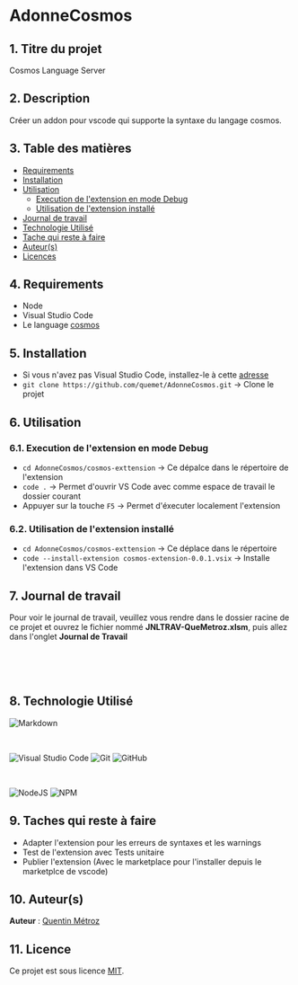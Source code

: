 # AdonneCosmos

## 1. Titre du projet

Cosmos Language Server

## 2. Description

Créer un addon pour vscode qui supporte la syntaxe du langage cosmos.

## 3. Table des matières

- [Requirements](#4-requirements)
- [Installation](#5-installation)
- [Utilisation](#6-utilisation)
    - [Execution de l'extension en mode Debug](#61-execution-de-lextension-en-mode-debug)
    - [Utilisation de l'extension installé](#62-utilisation-de-lextension-installé)
- [Journal de travail](#7-journal-de-travail)
- [Technologie Utilisé](#8-technologie-utilisé)
- [Tache qui reste à faire](#9-taches-qui-reste-à-faire)
- [Auteur(s)](#10-auteurs)
- [Licences](#11-licence)

## 4. Requirements

- Node
- Visual Studio Code
- Le language [cosmos](https://github.com/jonathanMelly/cosmos) 

## 5. Installation

- Si vous n'avez pas Visual Studio Code, installez-le à cette [adresse](https://code.visualstudio.com/Download)
- `git clone https://github.com/quemet/AdonneCosmos.git` -> Clone le projet 

## 6. Utilisation

### 6.1. Execution de l'extension en mode Debug

- `cd AdonneCosmos/cosmos-exttension` -> Ce dépalce dans le répertoire de l'extension
- `code .` -> Permet d'ouvrir VS Code avec comme espace de travail le dossier courant
- Appuyer sur la touche `F5` -> Permet d'éxecuter localement l'extension

### 6.2. Utilisation de l'extension installé

- `cd AdonneCosmos/cosmos-exttension` -> Ce déplace dans le répertoire
- `code --install-extension cosmos-extension-0.0.1.vsix` -> Installe l'extension dans VS Code

## 7. Journal de travail

Pour voir le journal de travail, veuillez vous rendre dans le dossier racine de ce projet et ouvrez le fichier nommé **JNLTRAV-QueMetroz.xlsm**, puis allez dans l'onglet **Journal de Travail**

<br>
<br>
<br>

## 8. Technologie Utilisé

![Markdown](https://img.shields.io/badge/markdown-%23000000.svg?style=for-the-badge&logo=markdown&logoColor=white)

<br>

![Visual Studio Code](https://img.shields.io/badge/Visual%20Studio%20Code-0078d7.svg?style=for-the-badge&logo=visual-studio-code&logoColor=white)
![Git](https://img.shields.io/badge/git-%23F05033.svg?style=for-the-badge&logo=git&logoColor=white)
![GitHub](https://img.shields.io/badge/github-%23121011.svg?style=for-the-badge&logo=github&logoColor=white)

<br>

![NodeJS](https://img.shields.io/badge/node.js-6DA55F?style=for-the-badge&logo=node.js&logoColor=white)
![NPM](https://img.shields.io/badge/NPM-%23CB3837.svg?style=for-the-badge&logo=npm&logoColor=white)

## 9. Taches qui reste à faire

- Adapter l'extension pour les erreurs de syntaxes et les warnings
- Test de l'extension avec Tests unitaire
- Publier l'extension (Avec le marketplace pour l'installer depuis le marketplce de vscode)

## 10. Auteur(s)

**Auteur** : [Quentin Métroz](https://github.com/quemet)

## 11. Licence

Ce projet est sous licence [MIT](https://github.com/quemet/AdonneCosmos/blob/main/LICENSE).
